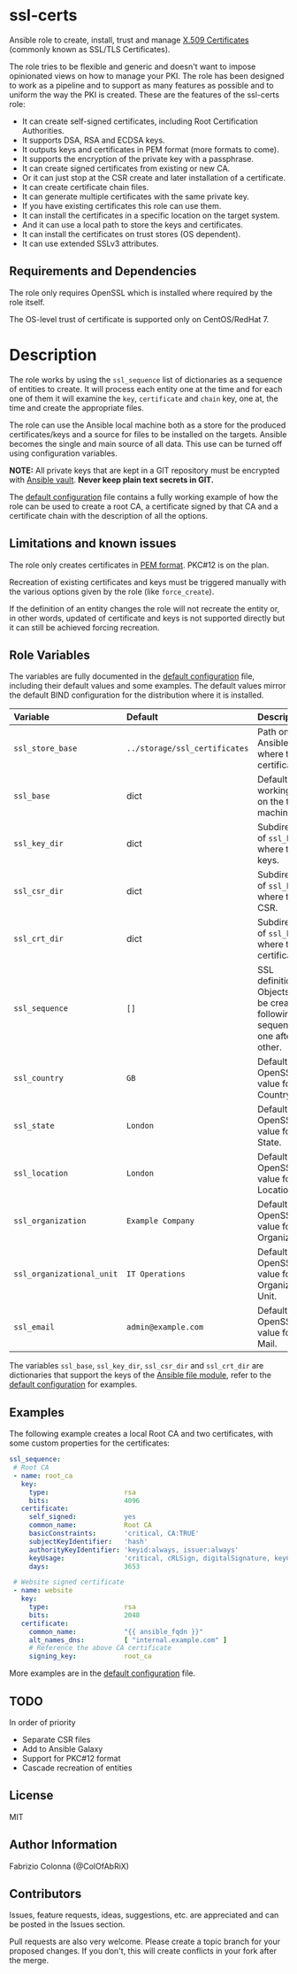 # ssl-certs

Ansible role to create, install, trust and manage [X.509 Certificates](1) (commonly known as SSL/TLS Certificates).

The role tries to be flexible and generic and doesn't want to impose opinionated views on how to manage your PKI. The role has been designed to work as a pipeline and to support as many features as possible and to uniform the way the PKI is created. These are the features of the ssl-certs role:

 - It can create self-signed certificates, including Root Certification Authorities.
 - It supports DSA, RSA and ECDSA keys.
 - It outputs keys and certificates in PEM format (more formats to come).
 - It supports the encryption of the private key with a passphrase.
 - It can create signed certificates from existing or new CA.
 - Or it can just stop at the CSR create and later installation of a certificate.
 - It can create certificate chain files.
 - It can generate multiple certificates with the same private key.
 - If you have existing certificates this role can use them.
 - It can install the certificates in a specific location on the target system.
 - And it can use a local path to store the keys and certificates.
 - It can install the certificates on trust stores (OS dependent).
 - It can use extended SSLv3 attributes.

## Requirements and Dependencies

The role only requires OpenSSL which is installed where required by the role itself.

The OS-level trust of certificate is supported only on CentOS/RedHat 7.

# Description

The role works by using the `ssl_sequence` list of dictionaries as a sequence of entities to create. It will process each entity one at the time and for each one of them it will examine the `key`, `certificate` and `chain` key, one at, the time and create the appropriate files.

The role can use the Ansible local machine both as a store for the produced certificates/keys and a source for files to be installed on the targets. Ansible becomes the single and main source of all data. This use can be turned off using configuration variables.

**NOTE:** All private keys that are kept in a GIT repository must be encrypted with [Ansible vault](2). **Never keep plain text secrets in GIT.**

The [default configuration](defaults/main.yml) file contains a fully working example of how the role can be used to create a root CA, a certificate signed by that CA and a certificate chain with the description of all the options.

## Limitations and known issues

The role only creates certificates in [PEM format](3). PKC#12 is on the plan.

Recreation of existing certificates and keys must be triggered manually with the various options given by the role (like `force_create`).

If the definition of an entity changes the role will not recreate the entity or, in other words, updated of certificate and keys is not supported directly but it can still be achieved forcing recreation.

## Role Variables

The variables are fully documented in the [default configuration](defaults/main.yml) file, including their default values and some examples.
The default values mirror the default BIND configuration for the distribution where it is installed.

| Variable                  | Default                       | Description                                             |
| :---                      | :---                          | :---                                                    |
| `ssl_store_base`          | `../storage/ssl_certificates` | Path on the Ansible server where to store certificate.  |
| `ssl_base`                | dict                          | Default working path on the target machine.             |
| `ssl_key_dir`             | dict                          | Subdirectory of `ssl_base` where to store keys.         |
| `ssl_csr_dir`             | dict                          | Subdirectory of `ssl_base` where to store CSR.          |
| `ssl_crt_dir`             | dict                          | Subdirectory of `ssl_base` where to store certificates. |
| `ssl_sequence`            | `[]`                          | SSL definitions. Objects will be created following this sequence, one after t       he other.|
| `ssl_country`             | `GB`                          | Default OpenSSL value for Country.                      |
| `ssl_state`               | `London`                      | Default OpenSSL value for State.                        |
| `ssl_location`            | `London`                      | Default OpenSSL value for Location.                     |
| `ssl_organization`        | `Example Company`             | Default OpenSSL value for Organization.                 |
| `ssl_organizational_unit` | `IT Operations`               | Default OpenSSL value for Organizational Unit.          |
| `ssl_email`               | `admin@example.com`           | Default OpenSSL value for E-Mail.                       |

The variables `ssl_base`, `ssl_key_dir`, `ssl_csr_dir` and `ssl_crt_dir` are dictionaries that support the keys of the [Ansible file module](4), refer to the [default configuration](defaults/main.yml) for examples.

## Examples

The following example creates a local Root CA and two certificates, with some custom properties for the certificates:

```Yaml
ssl_sequence:
 # Root CA
 - name: root_ca
   key:
     type:                   rsa
     bits:                   4096
   certificate:
     self_signed:            yes
     common_name:            Root CA
     basicConstraints:       'critical, CA:TRUE'
     subjectKeyIdentifier:   'hash'
     authorityKeyIdentifier: 'keyid:always, issuer:always'
     keyUsage:               'critical, cRLSign, digitalSignature, keyCertSign'
     days:                   3653

 # Website signed certificate
 - name: website
   key:
     type:                   rsa
     bits:                   2048
   certificate:
     common_name:            "{{ ansible_fqdn }}"
     alt_names_dns:          [ "internal.example.com" ]
     # Reference the above CA certificate
     signing_key:            root_ca
```

More examples are in the [default configuration](defaults/main.yml) file.

## TODO

In order of priority

* Separate CSR files
* Add to Ansible Galaxy
* Support for PKC#12 format
* Cascade recreation of entities

## License

MIT

## Author Information

Fabrizio Colonna (@ColOfAbRiX)

## Contributors

Issues, feature requests, ideas, suggestions, etc. are appreciated and can be posted in the Issues section.

Pull requests are also very welcome. Please create a topic branch for your proposed changes. If you don't, this will create conflicts in your fork after the merge.

[1]: https://www.wikiwand.com/en/X.509#/Certificates
[2]: https://docs.ansible.com/ansible/latest/vault.html
[3]: https://www.wikiwand.com/en/Privacy-Enhanced_Mail
[4]: https://docs.ansible.com/ansible/latest/modules/file_module.html
